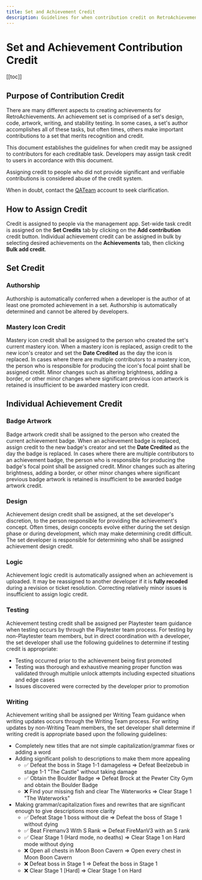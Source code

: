 ```yaml
---
title: Set and Achievement Credit
description: Guidelines for when contribution credit on RetroAchievements is appropriate for the different types of credit that can be assigned.
---
```


# Set and Achievement Contribution Credit

[[toc]]

## Purpose of Contribution Credit
There are many different aspects to creating achievements for RetroAchievements. An achievement set is comprised of a set's design, code, artwork, writing, and stability testing. In some cases, a set's author accomplishes all of these tasks, but often times, others make important contributions to a set that merits recognition and credit.

This document establishes the guidelines for when credit may be assigned to contributors for each creditable task. Developers may assign task credit to users in accordance with this document. 

Assigning credit to people who did not provide significant and verifiable contributions is considered abuse of the credit system.

When in doubt, contact the [QATeam](https://retroachievements.org/user/QATeam) account to seek clarification.

## How to Assign Credit
Credit is assigned to people via the management app. Set-wide task credit is assigned on the **Set Credits** tab by clicking on the **Add contribution** credit button. Individual achievement credit can be assigned in bulk by selecting desired achievements on the **Achievements** tab, then clicking **Bulk add credit**.

## Set Credit
### Authorship
Authorship is automatically conferred when a developer is the author of at least one promoted achievement in a set. Authorship is automatically determined and cannot be altered by developers.

### Mastery Icon Credit
Mastery icon credit shall be assigned to the person who created the set's current mastery icon. When a mastery icon is replaced, assign credit to the new icon's creator and set the **Date Credited** as the day the icon is replaced. In cases where there are multiple contributors to a mastery icon, the person who is responsible for producing the icon's focal point shall be assigned credit. Minor changes such as altering brightness, adding a border, or other minor changes where significant previous icon artwork is retained is insufficient to be awarded mastery icon credit.

## Individual Achievement Credit
### Badge Artwork
Badge artwork credit shall be assigned to the person who created the current achievement badge. When an achievement badge is replaced, assign credit to the new badge's creator and set the **Date Credited** as the day the badge is replaced. In cases where there are multiple contributors to an achievement badge, the person who is responsible for producing the badge's focal point shall be assigned credit. Minor changes such as altering brightness, adding a border, or other minor changes where significant previous badge artwork is retained is insufficient to be awarded badge artwork credit.

### Design
Achievement design credit shall be assigned, at the set developer's discretion, to the person responsible for providing the achievement's concept. Often times, design concepts evolve either during the set design phase or during development, which may make determining credit difficult. The set developer is responsible for determining who shall be assigned achievement design credit.

### Logic
Achievement logic credit is automatically assigned when an achievement is uploaded. It may be reassigned to another developer if it is **fully recoded** during a revision or ticket resolution. Correcting relatively minor issues is insufficient to assign logic credit.

### Testing
Achievement testing credit shall be assigned per Playtester team guidance when testing occurs by through the Playtester team process. For testing by non-Playtester team members, but in direct coordination with a developer, the set developer shall use the following guidelines to determine if testing credit is appropriate:
- Testing occurred prior to the achievement being first promoted
- Testing was thorough and exhaustive meaning proper function was validated through multiple unlock attempts including expected situations and edge cases
- Issues discovered were corrected by the developer prior to promotion

### Writing
Achievement writing shall be assigned per Writing Team guidance when writing updates occurs through the Writing Team process. For writing updates by non-Writing Team members, the set developer shall determine if writing credit is appropriate based upon the following guidelines:
- Completely new titles that are not simple capitalization/grammar fixes or adding a word
- Adding significant polish to descriptions to make them more appealing
   - ✅ Defeat the boss in Stage 1-1 damageless => Defeat Beelzebub in stage 1-1 "The Castle" without taking damage
   - ✅ Obtain the Boulder Badge => Defeat Brock at the Pewter City Gym and obtain the Boulder Badge
   - ❌ Find your missing fish and clear The Waterworks => Clear Stage 1 "The Waterworks"
- Making grammar/capitalization fixes and rewrites that are significant enough to give descriptions more clarity
   - ✅ Defeat Stage 1 boss without die => Defeat the boss of Stage 1 without dying
   - ✅ Beat Firemanv3 With S Rank => Defeat FireManV3 with an S rank
   - ✅ Clear Stage 1 (Hard mode, no deaths) => Clear Stage 1 on Hard mode without dying
   - ❌ Open all chests in Moon Boon Cavern => Open every chest in Moon Boon Cavern
   - ❌ Defeat boss in Stage 1 => Defeat the boss in Stage 1
   - ❌ Clear Stage 1 [Hard] => Clear Stage 1 on Hard
